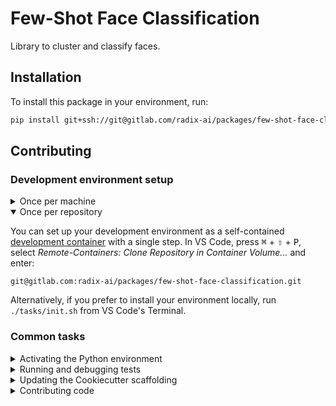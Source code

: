 # Few-Shot Face Classification

Library to cluster and classify faces.

## Installation

To install this package in your environment, run:

```bash
pip install git+ssh://git@gitlab.com/radix-ai/packages/few-shot-face-classification.git@v0.0.0
```

## Contributing

### Development environment setup

<details>
<summary>Once per machine</summary>

1. [Generate an SSH key](https://docs.gitlab.com/ee/ssh/README.html#generating-a-new-ssh-key-pair) for GitLab, [add the SSH key to GitLab](https://docs.gitlab.com/ee/ssh/README.html#adding-an-ssh-key-to-your-gitlab-account), and [add the SSH key to your authentication agent](https://docs.gitlab.com/ee/ssh/README.html#working-with-non-default-ssh-key-pair-paths).
2. Install [Docker](https://www.docker.com/get-started).
3. Install [VS Code](https://code.visualstudio.com/).
4. Install [VS Code's Remote-Containers extension](https://marketplace.visualstudio.com/items?itemName=ms-vscode-remote.remote-containers).
5. Install [Fira Code](https://github.com/tonsky/FiraCode/wiki/VS-Code-Instructions).

</details>

<details open>
<summary>Once per repository</summary>

You can set up your development environment as a self-contained [development container](https://code.visualstudio.com/docs/remote/containers) with a single step. In VS Code, press <kbd>⌘</kbd> + <kbd>⇧</kbd> + <kbd>P</kbd>, select _Remote-Containers: Clone Repository in Container Volume..._ and enter:

```
git@gitlab.com:radix-ai/packages/few-shot-face-classification.git
```

Alternatively, if you prefer to install your environment locally, run `./tasks/init.sh` from VS Code's Terminal.
</details>

### Common tasks

<details>
<summary>Activating the Python environment</summary>

1. Open any Python file in the project to load VS Code's Python extension.
2. Open an integrated Terminal with <kbd>⌃</kbd> + <kbd>~</kbd> and you should see that the conda environment `few-shot-face-classification-env` is active.
3. Now you're ready to run any of tasks listed by `invoke --list`.

</details>

<details>
<summary>Running and debugging tests</summary>

1. Activate the Python environment.
2. If you don't see _⚡ Run tests_ in the blue bar, run <kbd>⌘</kbd> + <kbd>⇧</kbd> + <kbd>P</kbd> > _Python: Discover Tests_. Optionally debug the output in _View_ > _Output_ > _Python Test Log_ in case this step fails.
3. Go to any test function in `src/tests/pytest`.
4. Optional: put a breakpoint 🔴 next to the line number where you want to stop.
5. Click on _Run Test_ or _Debug Test_ above the test you want to debug.

</details>

<details>
<summary>Updating the Cookiecutter scaffolding</summary>

1. Activate the Python environment.
2. Run `cruft check` to check for updates.
3. Run `cruft update` to update to the latest scaffolding.
4. Address failed merges in any `.rej` files.

</details>

<details>
<summary>Contributing code</summary>

You are responsible for the full lifecycle to get your code integerated into `master`:

1. Create a new branch from `master`.<sup>1</sup>
2. Push your branch and create an MR with prefix `WIP:`.<sup>2,3</sup>
3. Rebase on `master` with `git pull --rebase origin master` before requesting a review.
4. Request a review on Slack. [Mention someone](https://slack.com/intl/en-be/help/articles/205240127-Use-mentions-in-Slack#mention-someone) if no one takes action.
5. Address the comments and ask the reviewer to validate that they are resolved. Repeat until there are no unresolved comments.
6. Rebase on `master` with `git pull --rebase origin master`.
7. Bump the version with `invoke bump [patch|minor|major]`.<sup>4</sup>
8. Merge the MR and ensure that your branch is deleted.

Notes:

1. Prefix your branch name with a [Jira issue key](https://support.atlassian.com/jira-software-cloud/docs/what-is-an-issue/#Workingwithissues-Projectandissuekeys), or your initials if there is no related Jira issue.
2. The `WIP:` prefix indicates that the MR is still a Work In Progress.
3. A good commit message completes the sentence "[If applied, this commit will ...](https://chris.beams.io/posts/git-commit/)".
4. Use [Semantic Versioning](https://semver.org/) to decide whether you bump the patch, minor, or major version.

</details>
